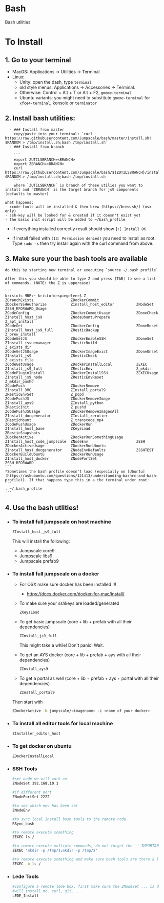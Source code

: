 # Bash
Bash utilities

# To Install
## 1. Go to your terminal 
   * MacOS: Applications → Utilities → Terminal
   * Linux:
       * Unity: open the dash, type `terminal`
       * old style menus: Applications → Accessories → Terminal.
       * Otherwise: Control + Alt + T or Alt + F2, `gnome-terminal`
       * Ubuntu variants: you might need to substitute `gnome-terminal` for `xfce4-terminal`, konsole or `terminator`
       
 ## 2. Install bash utilities:
      - ### Install from master
        copy/paste into your terminal: `curl https://raw.githubusercontent.com/Jumpscale/bash/master/install.sh?$RANDOM > /tmp/install.sh;bash /tmp/install.sh`
      - ### Install from branch

        ```
        export ZUTILSBRANCH=<BRANCH>
        export ZBRANCH=<BRANCH>
        curl https://raw.githubusercontent.com/Jumpscale/bash/${ZUTILSBRANCH}/install.sh?$RANDOM > /tmp/install.sh;bash /tmp/install.sh
        ```
        where `ZUTILSBRANCH` is branch of these utilies you want to install and `ZBRANCH` is the target branch for js9 components (defaults to master)

    what happens:
    - xcode-tools will be installed & then brew (https://brew.sh/) (osx only)
    - ssh-key will be looked for & created if it doesn't exist yet
    - the basic init script will be added to ~/bash_profile
    
 - If everything installed correctly result should show `[+] Install OK`

 - If install failed with `(13: Permission denied)` you need to install as root. Type `sudo -s` then try install again with the curl command from above.


## 3. Make sure your the bash tools are available
    do this by starting new terminal or executing `source ~/.bash_profile`

    After this you should be able to type Z and press [TAB] to see a list of commands. (NOTE: the Z is uppercase)

    ```
    kristofs-MBP:~ kristofdespiegeleer$ Z
    ZBranchExists                 ZDockerCommit                 ZDockerSSHAuthorize           ZInstall_host_editor          ZNodeSet                      ZSSH_RFORWARD_Usage
    ZCodeConfig                   ZDockerCommitUsage            ZDoneCheck                    ZInstall_host_js9             ZNodeUbuntuPrepare            Z_apt_install
    ZCodeGet                      ZDockerConfig                 ZDoneReset                    ZInstall_host_js9_full        ZResticBackup                 Z_brew_install
    ZCodeGetJS                    ZDockerEnableSSH              ZDoneSet                      ZInstall_issuemanager         ZResticBuild                  Z_exists_dir
    ZCodeGetJSUsage               ZDockerImageExist             ZDoneUnset                    ZInstall_js9                  ZResticCheck                  Z_exists_file
    ZCodeGetUsage                 ZDockerInstallLocal           ZEXEC                         ZInstall_js9_full             ZResticEnv                    Z_mkdir
    ZCodePluginInstall            ZDockerInstallSSH             ZEXECUsage                    ZInstall_js9_node             ZResticEnvReset               Z_mkdir_pushd
    ZCodePush                     ZDockerRemove                 ZInstall_DMG                  ZInstall_portal9              ZResticEnvSet                 Z_popd
    ZCodePushJS                   ZDockerRemoveImage            ZInstall_ays9                 ZInstall_python               ZResticInit                   Z_pushd
    ZCodePushJSUsage              ZDockerRemoveImagesAll        ZInstall_docgenerator         ZInstall_zerotier             ZResticMount                  Z_transcode_mp4
    ZCodePushUsage                ZDockerRun                    ZInstall_host_base            ZKeysLoad                     ZResticSnapshots
    ZDockerActive                 ZDockerRunSomethingUsage      ZInstall_host_code_jumpscale  ZNodeEnv                      ZSSH
    ZDockerActiveUsage            ZDockerRunUbuntu              ZInstall_host_docgenerator    ZNodeEnvDefaults              ZSSHTEST
    ZDockerBuildUbuntu            ZDockerRunUsage               ZInstall_host_docker          ZNodePortSet                  ZSSH_RFORWARD
    ```
    *Sometimes the bash profile doesn't load (especially on [Ubuntu](https://askubuntu.com/questions/121413/understanding-bashrc-and-bash-profile)). If that happens type this in a the terminal under root:
    ```
    . ~/.bash_profile
    ```

## 4. Use the bash utlities!

 *  ### To install full jumpscale on host machine
    ```bash
    ZInstall_host_js9_full
    ```
    This will install the following:
    - Jumpscale core9
    - Jumpscale libs9
    - Jumpscale prefab9


 * ### To install full jumpscale on a docker
    - For OSX make sure docker has been installed !!!
        - https://docs.docker.com/docker-for-mac/install/

    - To make sure your sshkeys are loaded/generated
        ```bash
        ZKeysLoad
        ```
     - To get basic jumpscale (core + lib + prefab with all their dependencies)
        ```bash
        ZInstall_js9_full
        ```
        This might take a while! Don't panic! Wait.
     - To get an AYS docker (core + lib + prefab + ays with all their dependencies)
        ```bash
        ZInstall_ays9
        ```
     - To get a portal as well (core + lib + prefab + ays + portal with all their dependencies)
        ```bash
        ZInstall_portal9
        ```
    Then start with
    ```bash
    ZDockerActive -b jumpscale/<imagename> -i <name of your docker>
    ```

 - ### To install all editor tools for local machine

    ```bash
    ZInstaller_editor_host
    ```

 - ### To get docker on ubuntu

    ```bash
    ZDockerInstallLocal
    ```

- ### SSH Tools

    ```bash
    #set node we will work on
    ZNodeSet 192.168.10.1

    #if different port
    ZNodePortSet 2222

    #to see which env has been set
    ZNodeEnv

    #to sync local install bash tools to the remote node
    RSync_bash

    #to remote execute something
    ZEXEC ls /

    #to remote execute multiple commands, do not forget the `` IMPORTANT
    ZEXEC 'mkdir -p /tmp/1;mkdir -p /tmp/2'

    #to remote execute something and make sure bash tools are there & loaded
    ZEXEC -b ls /

    ```

 - ### Lede Tools

    ```bash
    #configure a remote lede box, first make sure the ZNodeSet ... is done
    #will install mc, curl, git, ...
    LEDE_Install
    ```
